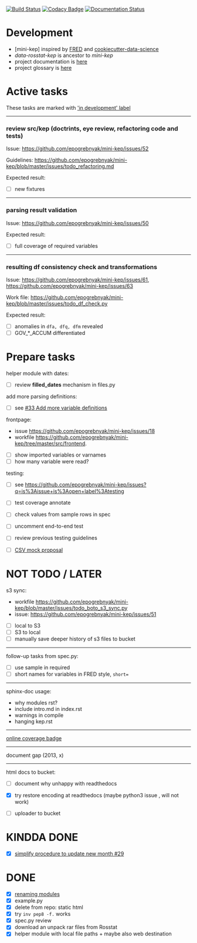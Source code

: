 [![Build Status](https://travis-ci.org/epogrebnyak/mini-kep.svg?branch=master)](https://travis-ci.org/epogrebnyak/mini-kep) 
[![Codacy Badge](https://api.codacy.com/project/badge/Grade/8a467743314641b4a22b66b327834367)](https://www.codacy.com/app/epogrebnyak/mini-kep?utm_source=github.com&amp;utm_medium=referral&amp;utm_content=epogrebnyak/mini-kep&amp;utm_campaign=Badge_Grade)
[![Documentation Status](https://readthedocs.org/projects/mini-kep-parcer-for-rosstat-kep-publication/badge/?version=latest)](http://mini-kep-parcer-for-rosstat-kep-publication.readthedocs.io/en/latest/?badge=latest)
           
Development 
===========

- [mini-kep] inspired by [FRED](https://fred.stlouisfed.org/) and [cookiecutter-data-science](https://github.com/drivendata/cookiecutter-data-science)
- *data-rosstat-kep* is ancestor to *mini-kep*
- project documentation is [here](http://mini-kep-docs.s3-website-eu-west-1.amazonaws.com)
- project glossary is [here](http://mini-kep-parcer-for-rosstat-kep-publication.readthedocs.io/en/latest/)

  
Active tasks 
============

These tasks are marked with ['in development' label](https://github.com/epogrebnyak/mini-kep/labels/in%20development)

-----

### review src/kep (doctrints, eye review, refactoring code and tests)

Issue: <https://github.com/epogrebnyak/mini-kep/issues/52>

Guidelines: <https://github.com/epogrebnyak/mini-kep/blob/master/issues/todo_refactoring.md>

Expected result: 
- [ ] new fixtures

------

### parsing result validation 

Issue: <https://github.com/epogrebnyak/mini-kep/issues/50>

Expected result: 
  - [ ] full coverage of required variables

-------

### resulting df consistency check and transformations

Issue: <https://github.com/epogrebnyak/mini-kep/issues/61>, 
       <https://github.com/epogrebnyak/mini-kep/issues/63>

Work file: <https://github.com/epogrebnyak/mini-kep/blob/master/issues/todo_df_check.py>

Expected result:
  - [ ] anomalies in ```dfa, dfq, dfm``` revealed
  - [ ] GOV_*_ACCUM differentiated  
    
Prepare tasks
=============

helper module with  dates:
  - [ ] review **filled_dates** mechanism in files.py 

add more parsing definitions:
  - [ ] see [#33 Add more variable definitions ](https://github.com/epogrebnyak/mini-kep/issues/33) 	
  
frontpage:
   - issue <https://github.com/epogrebnyak/mini-kep/issues/18> 
   - workfile <https://github.com/epogrebnyak/mini-kep/tree/master/src/frontend>.
   - [ ] show imported variables or varnames
   - [ ] how many variable were read?
  
testing: 
  - [ ] see <https://github.com/epogrebnyak/mini-kep/issues?q=is%3Aissue+is%3Aopen+label%3Atesting>
  - [ ] test coverage annotate 
  - [ ] check values from sample rows in spec  
  - [ ] uncomment end-to-end test
  - [ ] review previous testing guidelines    
  - [ ] [CSV mock proposal](https://github.com/epogrebnyak/mini-kep/issues/9)
   
  
NOT TODO / LATER
=================

s3 sync:
  - workfile <https://github.com/epogrebnyak/mini-kep/blob/master/issues/todo_boto_s3_sync.py>
  - issue: <https://github.com/epogrebnyak/mini-kep/issues/51>
  - [ ] local to S3 
  - [ ] S3 to local 
  - [ ] manually save deeper history of s3 files to bucket

-----------

follow-up tasks from spec.py:
   - [ ] use sample in required
   - [ ] short names for variables in FRED style, ```short=```

---------------

sphinx-doc usage:
  - why modules rst?
  - include intro.md in index.rst
  - warnings in compile
  - hanging kep.rst
  
----------------  
  
[online coverage badge](https://github.com/epogrebnyak/mini-kep/issues/23)

----------------

document gap (2013, x)

----------------

html docs to bucket:
  - [ ] document why unhappy with readthedocs
  - [x] try restore encoding at readthedocs (maybe python3 issue , will not work)  
  - [ ] uploader to bucket


KINDDA DONE
===========

- [x] [simplify procedure to update new month #29](https://github.com/epogrebnyak/mini-kep/issues/29)

  
DONE
====
- [x] [renaming modules](https://github.com/epogrebnyak/mini-kep/issues/35)
- [x] example.py
- [x] delete from repo: static html
- [x] try ```inv pep8 -f.``` works
- [x] spec.py review
- [x] download an unpack rar files from Rosstat
- [x] helper module with local file paths + maybe also web destination 
